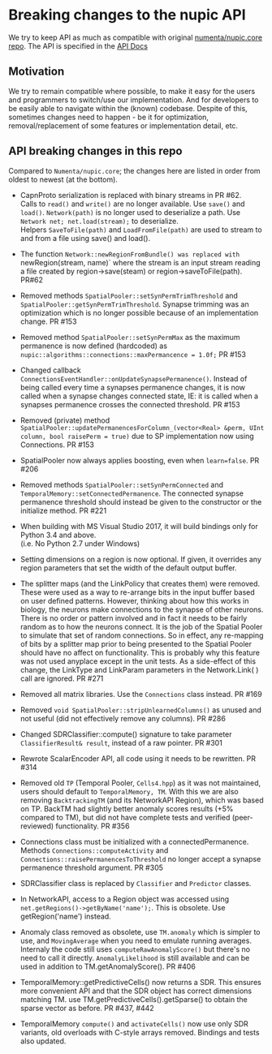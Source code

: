 # Breaking changes to the nupic API

We try to keep API as much as compatible with original [numenta/nupic.core repo](https://github.com/numenta/nupic.core). 
The API is specified in the [API Docs](http://nupic.docs.numenta.org/prerelease/api/index.html) 

## Motivation

We try to remain compatible where possible, to make it easy for the users and programmers to switch/use 
our implementation. And for developers to be easily able to navigate within the (known) codebase. 
Despite of this, sometimes changes need to happen - be it for optimization, removal/replacement of some 
features or implementation detail, etc.


## API breaking changes in this repo

Compared to `Numenta/nupic.core`; the changes here are listed in order from oldest to newest (at the bottom). 

* CapnProto serialization is replaced with binary streams in PR #62.  
Calls to `read()` and `write()` are no longer available. Use `save()` and `load()`. 
`Network(path)` is no longer used to deserialize a path. Use `Network net; net.load(stream);` to deserialize.  
Helpers `SaveToFile(path)` and `LoadFromFile(path)` are used to stream to and from a file using save() 
and load().

* The function `Network::newRegionFromBundle() was replaced with `newRegion(stream, name)` where the stream 
is an input stream reading a file created by region->save(steam)  or region->saveToFile(path).  PR#62

* Removed methods `SpatialPooler::setSynPermTrimThreshold` and  `SpatialPooler::getSynPermTrimThreshold`.
Synapse trimming was an optimization which is no longer possible because of an implementation change. PR #153

* Removed method `SpatialPooler::setSynPermMax` as the maximum permanence is now defined (hardcoded) as
`nupic::algorithms::connections::maxPermancence = 1.0f;` PR #153

* Changed callback `ConnectionsEventHandler::onUpdateSynapsePermanence()`.  Instead of being called
every time a synapses permanence changes, it is now called when a synapse changes connected state,
IE: it is called when a synapses permanence crosses the connected threshold. PR #153

* Removed (private) method `SpatialPooler::updatePermanencesForColumn_(vector<Real> &perm, UInt column,
bool raisePerm = true)`  due to SP implementation now using Connections. PR #153

* SpatialPooler now always applies boosting, even when `learn=false`. PR #206

* Removed methods `SpatialPooler::setSynPermConnected` and `TemporalMemory::setConnectedPermanence`. 
  The connected synapse permanence threshold should instead be given to the constructor or the initialize method. PR #221

* When building with MS Visual Studio 2017, it will build bindings only for Python 3.4 and above.  
  (i.e. No Python 2.7 under Windows)

* Setting dimensions on a region is now optional.  If given, it overrides any region parameters that set 
  the width of the default output buffer.

* The splitter maps (and the LinkPolicy that creates them) were removed.  These were used as a way to 
re-arrange bits in the input buffer based on user defined patterns. However, thinking about how this 
works in biology, the neurons make connections to the synapse of other neurons. There is no order or 
pattern involved and in fact it needs to be fairly random as to how the neurons connect. It is the 
job of the Spatial Pooler to simulate that set of random connections. So in effect, any re-mapping 
of bits by a splitter map prior to being presented to the Spatial Pooler should have no affect on 
functionality. This is probably why this feature was not used anyplace except in the unit tests.
As a side-effect of this change, the LinkType and LinkParam parameters in the Network.Link( ) call 
are ignored.  PR #271

* Removed all matrix libraries.  Use the `Connections` class instead.  PR #169

* Removed `void SpatialPooler::stripUnlearnedColumns()` as unused and not useful (did not effectively remove any columns). PR #286 

* Changed SDRClassifier::compute() signature to take parameter `ClassifierResult& result`, instead of a raw pointer. PR #301

* Rewrote ScalarEncoder API, all code using it needs to be rewritten. PR #314

* Removed old `TP` (Temporal Pooler, `Cells4.hpp`) as it was not maintained, users should default to `TemporalMemory, TM`. 
  With this we are also removing `BacktrackingTM` (and its NetworkAPI Region), which was based on TP. BackTM had slightly better
  anomaly scores results (+5% compared to TM), but did not have complete tests and verified (peer-reviewed) functionality. PR #356

* Connections class must be initialized with a connectedPermanence.  Methods
`Connections::computeActivity` and `Connections::raisePermanencesToThreshold` no
longer accept a synapse permanence threshold argument. PR #305

* SDRClassifier class is replaced by `Classifier` and `Predictor` classes.


* In NetworkAPI, access to a Region object was accessed using `net.getRegions()->getByName('name');`. 
This is obsolete. Use getRegion('name') instead. 

* Anomaly class removed as obsolete, use `TM.anomaly` which is simpler to use, and `MovingAverage` when you need to emulate 
  running averages. Internaly the code still uses `computeRawAnomalyScore()` but there's no need to call it directly. `AnomalyLikelihood` 
  is still available and can be used in addition to TM.getAnomalyScore(). PR #406 

* TemporalMemory::getPredictiveCells() now returns a SDR. This ensures more convenient API and that the SDR object has correct
  dimensions matching TM. use TM.getPredictiveCells().getSparse() to obtain the sparse vector as before. PR #437, #442 

* TemporalMemory `compute()` and `activateCells()` now use only SDR variants, old overloads with C-style arrays removed. Bindings and 
  tests also updated. 
